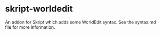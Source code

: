 # skript-worldedit
An addon for Skript which adds some WorldEdit syntax. See the syntax.md file for more information.
